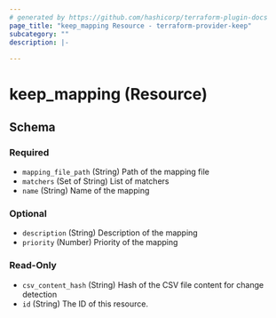 ```yaml
---
# generated by https://github.com/hashicorp/terraform-plugin-docs
page_title: "keep_mapping Resource - terraform-provider-keep"
subcategory: ""
description: |-
  
---
```


# keep_mapping (Resource)





<!-- schema generated by tfplugindocs -->
## Schema

### Required

- `mapping_file_path` (String) Path of the mapping file
- `matchers` (Set of String) List of matchers
- `name` (String) Name of the mapping

### Optional

- `description` (String) Description of the mapping
- `priority` (Number) Priority of the mapping

### Read-Only

- `csv_content_hash` (String) Hash of the CSV file content for change detection
- `id` (String) The ID of this resource.
